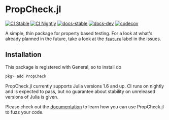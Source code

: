 # PropCheck.jl

[![CI Stable](https://github.com/Seelengrab/PropCheck.jl/actions/workflows/ci.yml/badge.svg?branch=main)](https://github.com/Seelengrab/PropCheck.jl/actions/workflows/ci.yml)
[![CI Nightly](https://github.com/Seelengrab/PropCheck.jl/actions/workflows/nightly.yml/badge.svg?branch=main)](https://github.com/Seelengrab/PropCheck.jl/actions/workflows/nightly.yml)
[![docs-stable](https://img.shields.io/badge/docs-stable-blue.svg)](https://seelengrab.github.io/PropCheck.jl/stable)
[![docs-dev](https://img.shields.io/badge/docs-dev-blue.svg)](https://seelengrab.github.io/PropCheck.jl/dev)
[![codecov](https://codecov.io/github/Seelengrab/PropCheck.jl/branch/main/graph/badge.svg?token=8IJ4R0KB82)](https://codecov.io/github/Seelengrab/PropCheck.jl)

A simple, thin package for property based testing. 
For a look at what's already planned in the future, take a look at the [`feature`](https://github.com/Seelengrab/PropCheck.jl/issues?q=is%3Aissue+is%3Aopen+label%3Afeature) label in the issues.

## Installation

This package is registered with General, so to install do

```julia
pkg> add PropCheck
```

PropCheck.jl currently supports Julia versions 1.6 and up. CI runs on nightly and is expected to pass, but no guarantee about stability on unreleased versions of Julia is given.

Please check out the [documentation](https://seelengrab.github.io/PropCheck.jl/) to learn how you can use PropCheck.jl to fuzz your code.
